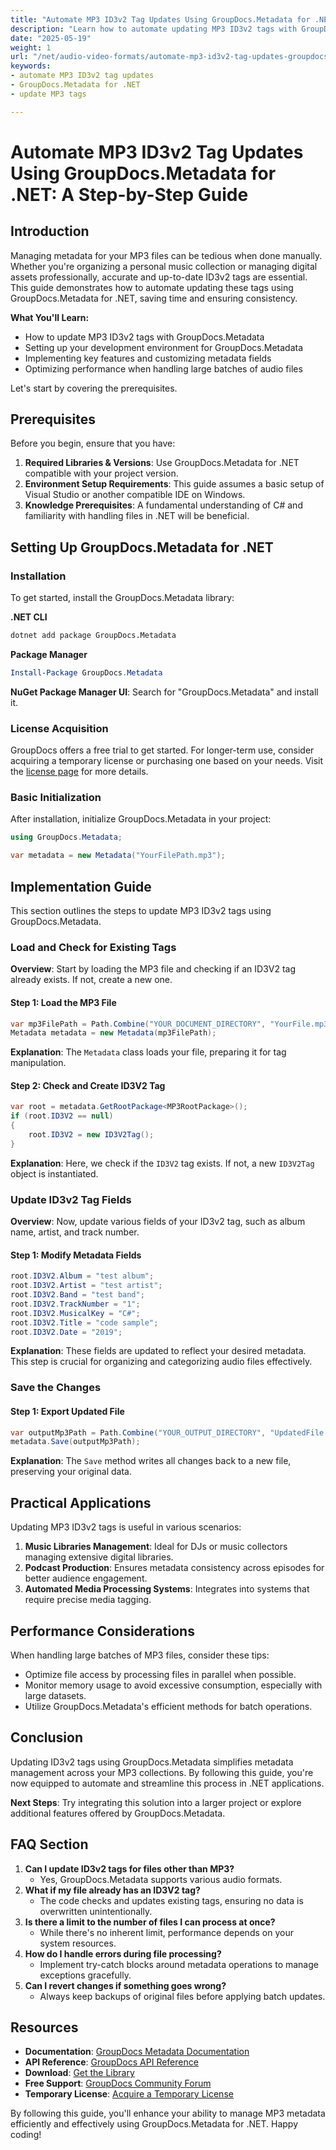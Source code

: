```yaml
---
title: "Automate MP3 ID3v2 Tag Updates Using GroupDocs.Metadata for .NET&#58; A Step-by-Step Guide"
description: "Learn how to automate updating MP3 ID3v2 tags with GroupDocs.Metadata for .NET. This guide covers setup, implementation, and performance tips."
date: "2025-05-19"
weight: 1
url: "/net/audio-video-formats/automate-mp3-id3v2-tag-updates-groupdocs-metadata-dotnet/"
keywords:
- automate MP3 ID3v2 tag updates
- GroupDocs.Metadata for .NET
- update MP3 tags

---
```



# Automate MP3 ID3v2 Tag Updates Using GroupDocs.Metadata for .NET: A Step-by-Step Guide

## Introduction

Managing metadata for your MP3 files can be tedious when done manually. Whether you're organizing a personal music collection or managing digital assets professionally, accurate and up-to-date ID3v2 tags are essential. This guide demonstrates how to automate updating these tags using GroupDocs.Metadata for .NET, saving time and ensuring consistency.

**What You'll Learn:**
- How to update MP3 ID3v2 tags with GroupDocs.Metadata
- Setting up your development environment for GroupDocs.Metadata
- Implementing key features and customizing metadata fields
- Optimizing performance when handling large batches of audio files

Let's start by covering the prerequisites.

## Prerequisites

Before you begin, ensure that you have:
1. **Required Libraries & Versions**: Use GroupDocs.Metadata for .NET compatible with your project version.
2. **Environment Setup Requirements**: This guide assumes a basic setup of Visual Studio or another compatible IDE on Windows.
3. **Knowledge Prerequisites**: A fundamental understanding of C# and familiarity with handling files in .NET will be beneficial.

## Setting Up GroupDocs.Metadata for .NET

### Installation

To get started, install the GroupDocs.Metadata library:

**.NET CLI**

```bash
dotnet add package GroupDocs.Metadata
```

**Package Manager**

```powershell
Install-Package GroupDocs.Metadata
```

**NuGet Package Manager UI**: Search for "GroupDocs.Metadata" and install it.

### License Acquisition

GroupDocs offers a free trial to get started. For longer-term use, consider acquiring a temporary license or purchasing one based on your needs. Visit the [license page](https://purchase.groupdocs.com/temporary-license) for more details.

### Basic Initialization

After installation, initialize GroupDocs.Metadata in your project:

```csharp
using GroupDocs.Metadata;

var metadata = new Metadata("YourFilePath.mp3");
```

## Implementation Guide

This section outlines the steps to update MP3 ID3v2 tags using GroupDocs.Metadata.

### Load and Check for Existing Tags

**Overview**: Start by loading the MP3 file and checking if an ID3V2 tag already exists. If not, create a new one.

#### Step 1: Load the MP3 File

```csharp
var mp3FilePath = Path.Combine("YOUR_DOCUMENT_DIRECTORY", "YourFile.mp3");
Metadata metadata = new Metadata(mp3FilePath);
```

**Explanation**: The `Metadata` class loads your file, preparing it for tag manipulation.

#### Step 2: Check and Create ID3V2 Tag

```csharp
var root = metadata.GetRootPackage<MP3RootPackage>();
if (root.ID3V2 == null)
{
    root.ID3V2 = new ID3V2Tag();
}
```

**Explanation**: Here, we check if the `ID3V2` tag exists. If not, a new `ID3V2Tag` object is instantiated.

### Update ID3v2 Tag Fields

**Overview**: Now, update various fields of your ID3v2 tag, such as album name, artist, and track number.

#### Step 1: Modify Metadata Fields

```csharp
root.ID3V2.Album = "test album";
root.ID3V2.Artist = "test artist";
root.ID3V2.Band = "test band";
root.ID3V2.TrackNumber = "1";
root.ID3V2.MusicalKey = "C#";
root.ID3V2.Title = "code sample";
root.ID3V2.Date = "2019";
```

**Explanation**: These fields are updated to reflect your desired metadata. This step is crucial for organizing and categorizing audio files effectively.

### Save the Changes

#### Step 1: Export Updated File

```csharp
var outputMp3Path = Path.Combine("YOUR_OUTPUT_DIRECTORY", "UpdatedFile.mp3");
metadata.Save(outputMp3Path);
```

**Explanation**: The `Save` method writes all changes back to a new file, preserving your original data.

## Practical Applications

Updating MP3 ID3v2 tags is useful in various scenarios:
1. **Music Libraries Management**: Ideal for DJs or music collectors managing extensive digital libraries.
2. **Podcast Production**: Ensures metadata consistency across episodes for better audience engagement.
3. **Automated Media Processing Systems**: Integrates into systems that require precise media tagging.

## Performance Considerations

When handling large batches of MP3 files, consider these tips:
- Optimize file access by processing files in parallel when possible.
- Monitor memory usage to avoid excessive consumption, especially with large datasets.
- Utilize GroupDocs.Metadata's efficient methods for batch operations.

## Conclusion

Updating ID3v2 tags using GroupDocs.Metadata simplifies metadata management across your MP3 collections. By following this guide, you're now equipped to automate and streamline this process in .NET applications.

**Next Steps**: Try integrating this solution into a larger project or explore additional features offered by GroupDocs.Metadata.

## FAQ Section

1. **Can I update ID3v2 tags for files other than MP3?**
   - Yes, GroupDocs.Metadata supports various audio formats.
2. **What if my file already has an ID3V2 tag?**
   - The code checks and updates existing tags, ensuring no data is overwritten unintentionally.
3. **Is there a limit to the number of files I can process at once?**
   - While there's no inherent limit, performance depends on your system resources.
4. **How do I handle errors during file processing?**
   - Implement try-catch blocks around metadata operations to manage exceptions gracefully.
5. **Can I revert changes if something goes wrong?**
   - Always keep backups of original files before applying batch updates.

## Resources

- **Documentation**: [GroupDocs Metadata Documentation](https://docs.groupdocs.com/metadata/net/)
- **API Reference**: [GroupDocs API Reference](https://reference.groupdocs.com/metadata/net/)
- **Download**: [Get the Library](https://releases.groupdocs.com/metadata/net/)
- **Free Support**: [GroupDocs Community Forum](https://forum.groupdocs.com/c/metadata/)
- **Temporary License**: [Acquire a Temporary License](https://purchase.groupdocs.com/temporary-license)

By following this guide, you'll enhance your ability to manage MP3 metadata efficiently and effectively using GroupDocs.Metadata for .NET. Happy coding!

